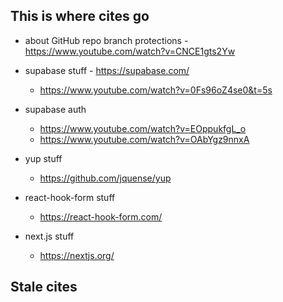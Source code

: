 ## This is where cites go

- about GitHub repo branch protections - https://www.youtube.com/watch?v=CNCE1gts2Yw


- supabase stuff - https://supabase.com/
    - https://www.youtube.com/watch?v=0Fs96oZ4se0&t=5s
- supabase auth
    - https://www.youtube.com/watch?v=EOppukfgL_o
    - https://www.youtube.com/watch?v=OAbYgz9nnxA


- yup stuff
    - https://github.com/jquense/yup



- react-hook-form stuff
    - https://react-hook-form.com/



- next.js stuff
    - https://nextjs.org/



## Stale cites

